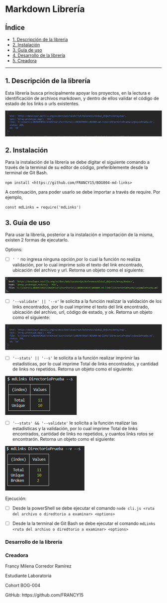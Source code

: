 # **Markdown Librería**

## **Índice**

* [1. Descripción de la libreria](#1-descripción-de-la-librería)
* [2. Instalación](#2-instalación)
* [3. Guía de uso](#3-guía-de-uso)
* [4. Desarrollo de la librería](#4-desarrollo-de-la-librería)
* [5. Creadora](#5-creadora)

***

## 1. **Descripción de la librería**

Esta librería busca principalmente apoyar los proyectos, en la lectura e identificación de archivos markdown, y dentro de ellos validar el código de estado de los links o urls existentes.


![ObjetoUrlValidada](https://github.com/FRANCY15/BOG004-md-links/blob/mdLinks/img/objetoUrlValidada.PNG)

## 2. **Instalación**

Para la instalación de la librería se debe digitar el siguiente comando a través de la terminal de su editor de código, preferiblemente desde la terminal de Git Bash.

`npm install <https://github.com/FRANCY15/BOG004-md-links>`

A continuación, para poder usarlo se debe importar a través de require. Por ejemplo,

`const mdLinks = require('mdLinks')`
 
## 3. **Guía de uso**

<p> Para usar la librería, posterior a la instalación e importación de la misma, existen 2 formas de ejecutarlo.

<p> Options:

- [ ] `' '` no ingresa ninguna opción,por lo cual la función no realiza validación, por lo cual imprime solo el texto del link encontrado, ubicación del archivo y url. Retorna un objeto como el siguiente: 

![ObjetoSinOptions](https://github.com/FRANCY15/BOG004-md-links/blob/mdLinks/img/objetoSinValidacion.PNG)

- [ ] `'--validate' || '--v'` le solicita a la función realizar la validación de los links encontrados, por lo cual imprime el texto del link encontrado, ubicación del archivo, url, código de estado, y ok. Retorna un objeto como el siguiente:

![ObjetoConValidate](https://github.com/FRANCY15/BOG004-md-links/blob/mdLinks/img/objetoUrlValidada.PNG)

- [ ] `'--stats' || '--s'` le solicita a la función realizar imprimir las estadísticas, por lo cual imprime Total de links encontrados, y cantidad de links no repetidos. Retorna un objeto como el siguiente:

![ObjetoConStats](https://github.com/FRANCY15/BOG004-md-links/blob/mdLinks/img/objetoStats.PNG)

- [ ] `'--stats' && '--validate'` le solicita a la función realizar las estadísticas y la validación, por lo cual imprime Total de links encontrados, cantidad de links no repetidos, y cuantos links rotos se encontrarón. Retorna un objeto como el siguiente:

![ObjetoConStats&Validate](https://github.com/FRANCY15/BOG004-md-links/blob/mdLinks/img/objetoStatsValidate.PNG)

<p> Ejecución:

- [ ] Desde la powerShell se debe ejecutar el comando `node cli.js <ruta del archivo o diredtorio a examinar> <options>`

- [ ] Desde la la terminal de Git Bash se debe ejecutar el comando `mdLinks <ruta del archivo o diredtorio a examinar> <options>`

### **Desarrollo de la librería**

### **Creadora**

<p> Francy Milena Corredor Ramírez
<p> Estudiante Laboratoria
<p> Cohort BOG-004
<P> GitHub: https://github.com/FRANCY15
